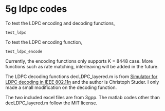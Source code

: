 5g ldpc codes
=============

To test the LDPC encoding and decoding functions, 
```
test_ldpc
```
To test the LDPC encoding function,
```
test_ldpc_encode
```

Currently, the encoding functions only supports K = 8448 case.
More functions such as rate matching, interleaving will be added in the future.

The LDPC decoding functions decLDPC_layered.m is from [Simulator for LDPC decoding in IEEE 802.11n](http://www.csl.cornell.edu/~studer/software_ldpc.html) and the author is Christoph Studer. I only made a small modification on the decoding function.

The two included excel files are from 3gpp.
The matlab codes other than decLDPC_layered.m follow the MIT license.
